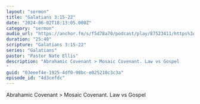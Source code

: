 ```yaml
---
layout: "sermon"
title: "Galatians 3:15-22"
date: "2024-06-02T18:13:05.000Z"
category: "sermon"
audio_url: "https://anchor.fm/s/f5d78a70/podcast/play/87523411/https%3A%2F%2Fd3ctxlq1ktw2nl.cloudfront.net%2Fproduction%2F2024-5-2%2F379520184-48000-1-a4106e2e08b03.m4a"
duration: "25:40"
scripture: "Galatians 3:15-22"
series: "Galatians"
pastor: "Pastor Nate Ellis"
description: "Abrahamic Covenant > Mosaic Covenant. Law vs Gospel
"
guid: "03eeef4e-1925-4df0-98bc-e025210c3c3a"
episode_id: "4d3cefdc"
---
```


Abrahamic Covenant > Mosaic Covenant. Law vs Gospel

